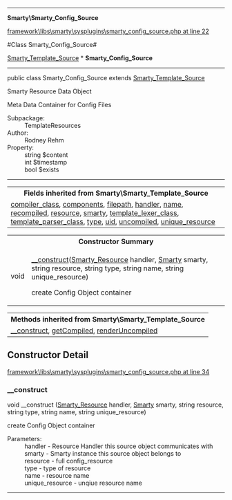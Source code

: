 

- - -

**Smarty\Smarty_Config_Source**


<a href="https://github.com/JeyDotC/Hirudo/blob/master/framework/libs/smarty/sysplugins/smarty_config_source.php#L22" >framework\libs\smarty\sysplugins\smarty_config_source.php at line 22</a>

#Class Smarty_Config_Source#

<a href="https://github.com/JeyDotC/Hirudo-docs/blob/master/smarty/smarty_template_source.md">Smarty_Template_Source</a>
    * **Smarty_Config_Source**




- - -

<p class="signature"><span class='k'>public  class</span> <span class='nx'>Smarty_Config_Source</span>
extends <a href="https://github.com/JeyDotC/Hirudo-docs/blob/master/smarty/smarty_template_source.md">Smarty_Template_Source</a>

</p>

<div class="comment" id="overview_description"><p>Smarty Resource Data Object</p><p>Meta Data Container for Config Files</p></div>

<dl>
<dt>Subpackage:</dt>
<dd>TemplateResources</dd>
<dt>Author:</dt>
<dd>Rodney Rehm</dd>
<dt>Property:</dt>
<dd>string $content</dd>
<dd>int $timestamp</dd>
<dd>bool $exists</dd>
</dl>


- - -

<table class="inherit">
<tr><th colspan="2">Fields inherited from Smarty\Smarty_Template_Source</th></tr>
<tr><td><a href="https://github.com/JeyDotC/Hirudo-docs/blob/master/smarty/smarty_template_source.md">compiler_class</a>, <a href="https://github.com/JeyDotC/Hirudo-docs/blob/master/smarty/smarty_template_source.md">components</a>, <a href="https://github.com/JeyDotC/Hirudo-docs/blob/master/smarty/smarty_template_source.md">filepath</a>, <a href="https://github.com/JeyDotC/Hirudo-docs/blob/master/smarty/smarty_template_source.md">handler</a>, <a href="https://github.com/JeyDotC/Hirudo-docs/blob/master/smarty/smarty_template_source.md">name</a>, <a href="https://github.com/JeyDotC/Hirudo-docs/blob/master/smarty/smarty_template_source.md">recompiled</a>, <a href="https://github.com/JeyDotC/Hirudo-docs/blob/master/smarty/smarty_template_source.md">resource</a>, <a href="https://github.com/JeyDotC/Hirudo-docs/blob/master/smarty/smarty_template_source.md">smarty</a>, <a href="https://github.com/JeyDotC/Hirudo-docs/blob/master/smarty/smarty_template_source.md">template_lexer_class</a>, <a href="https://github.com/JeyDotC/Hirudo-docs/blob/master/smarty/smarty_template_source.md">template_parser_class</a>, <a href="https://github.com/JeyDotC/Hirudo-docs/blob/master/smarty/smarty_template_source.md">type</a>, <a href="https://github.com/JeyDotC/Hirudo-docs/blob/master/smarty/smarty_template_source.md">uid</a>, <a href="https://github.com/JeyDotC/Hirudo-docs/blob/master/smarty/smarty_template_source.md">uncompiled</a>, <a href="https://github.com/JeyDotC/Hirudo-docs/blob/master/smarty/smarty_template_source.md">unique_resource</a></td></tr></table>

<table id="summary_constructor">
<tr><th colspan="2">Constructor Summary</th></tr>
<tr>
<td><span class='k'></span> <span class='nx'>void</span></td>
<td class="description"><p class="name"><a href="#__construct">__construct</a>(<a href="https://github.com/JeyDotC/Hirudo/blob/master/smarty/Smarty_Resource.md">Smarty_Resource</a> handler, <a href="https://github.com/JeyDotC/Hirudo/blob/master/smarty/Smarty.md">Smarty</a> smarty, string resource, string type, string name, string unique_resource)</p><p class="description">create Config Object container</p></td>
</tr>
</table>

<table class="inherit">
<tr><th colspan="2">Methods inherited from Smarty\Smarty_Template_Source</th></tr>
<tr><td><a href="https://github.com/JeyDotC/Hirudo-docs/blob/master/smarty/smarty_template_source.md">__construct</a>, <a href="https://github.com/JeyDotC/Hirudo-docs/blob/master/smarty/smarty_template_source.md">getCompiled</a>, <a href="https://github.com/JeyDotC/Hirudo-docs/blob/master/smarty/smarty_template_source.md">renderUncompiled</a></td></tr></table>

<h2 id="detail_method">Constructor Detail</h2>

<a href="https://github.com/JeyDotC/Hirudo/blob/master/framework/libs/smarty/sysplugins/smarty_config_source.php#L34" >framework\libs\smarty\sysplugins\smarty_config_source.php at line 34</a>

<h3 id="__construct">__construct</h3>
<span class='k'></span> <span class='nx'>void</span> <span class='nf'>__construct</span> (<a href="https://github.com/JeyDotC/Hirudo/blob/master/smarty/Smarty_Resource.md">Smarty_Resource</a> handler, <a href="https://github.com/JeyDotC/Hirudo/blob/master/smarty/Smarty.md">Smarty</a> smarty, string resource, string type, string name, string unique_resource)

<div class="details">
<p>create Config Object container</p><dl>
<dt>Parameters:</dt>
<dd>handler - Resource Handler this source object communicates with</dd>
<dd>smarty - Smarty instance this source object belongs to</dd>
<dd>resource - full config_resource</dd>
<dd>type - type of resource</dd>
<dd>name - resource name</dd>
<dd>unique_resource - unqiue resource name</dd>
</dl>

</div>

- - -

